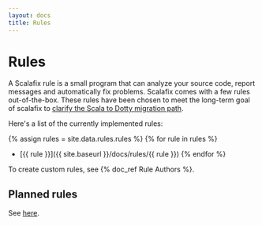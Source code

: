 ```yaml
---
layout: docs
title: Rules
---
```


# Rules

A Scalafix rule is a small program that can analyze your source code,
report messages and automatically fix problems.
Scalafix comes with a few rules out-of-the-box.
These rules have been chosen to meet the long-term goal of scalafix to
[clarify the Scala to Dotty migration path](http://scala-lang.org/blog/2016/05/30/scala-center-advisory-board.html#the-first-meeting).

Here's a list of the currently implemented rules:

{% assign rules = site.data.rules.rules %}
{% for rule in rules %}
  - [{{ rule }}]({{ site.baseurl }}/docs/rules/{{ rule }})
{% endfor %}

To create custom rules, see {% doc_ref Rule Authors %}.

## Planned rules
See [here](https://github.com/scalacenter/scalafix/labels/rule).
